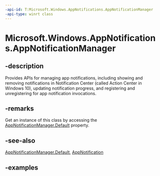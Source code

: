 ```yaml
---
-api-id: T:Microsoft.Windows.AppNotifications.AppNotificationManager
-api-type: winrt class
---
```


# Microsoft.Windows.AppNotifications.AppNotificationManager

<!--
public sealed class AppNotificationManager
-->


## -description

Provides APIs for managing app notifications, including showing and removing notifications in Notification Center (called Action Center in Windows 10), updating notification progress, and registering and unregistering for app notification invocations.

## -remarks

Get an instance of this class by accessing the [AppNotificationManager.Default](xref:Microsoft.Windows.AppNotifications.AppNotificationManager.Default) property.

## -see-also

[AppNotificationManager.Default](xref:Microsoft.Windows.AppNotifications.AppNotificationManager.Default), [AppNotification](xref:Microsoft.Windows.AppNotifications.AppNotification)

## -examples



